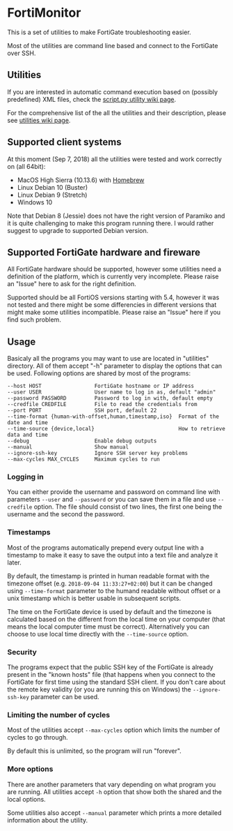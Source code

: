 # FortiMonitor

This is a set of utilities to make FortiGate troubleshooting easier. 

Most of the utilities are command line based and connect to the FortiGate over SSH.

## Utilities 

If you are interested in automatic command execution based on (possibly predefined) XML files, check the [script.py utility wiki page](https://github.com/ondrejholecek/fortimonitor/wiki/utilities-script.py).

For the comprehensive list of the all the utilities and their description, please see [utilities wiki page](https://github.com/ondrejholecek/fortimonitor/wiki/Utilities).

## Supported client systems

At this moment (Sep 7, 2018) all the utilities were tested and work correctly on (all 64bit):
- MacOS High Sierra (10.13.6) with [Homebrew](https://brew.sh/)
- Linux Debian 10 (Buster)
- Linux Debian 9 (Stretch)
- Windows 10 

Note that Debian 8 (Jessie) does not have the right version of Paramiko and it is quite challenging
to make this program running there. I would rather suggest to upgrade to supported Debian version.

## Supported FortiGate hardware and fireware

All FortiGate hardware should be supported, however some utilities need a definition of the platform,
which is currently very incomplete. Please raise an "Issue" here to ask for the right definition.

Supported should be all FortiOS versions starting with 5.4, however it was not tested and there might
be some differencies in different versions that might make some utilities incompatible. Please raise
an "Issue" here if you find such problem.

## Usage

Basicaly all the programs you may want to use are located in "utilities" directory. All of them accept "-h" parameter
to display the options that can be used. Following options are shared by most of the programs:

```
--host HOST                 FortiGate hostname or IP address
--user USER                 User name to log in as, default "admin"
--password PASSWORD         Password to log in with, default empty
--credfile CREDFILE         File to read the credentials from 
--port PORT                 SSH port, default 22
--time-format {human-with-offset,human,timestamp,iso}  Format of the date and time
--time-source {device,local}                           How to retrieve data and time
--debug                     Enable debug outputs
--manual                    Show manual
--ignore-ssh-key            Ignore SSH server key problems
--max-cycles MAX_CYCLES     Maximum cycles to run
```

### Logging in 
You can either provide the username and password on command line with parameters `--user` and `--password` or you can
save them in a file and use `--credfile` option. The file should consist of two lines, the first one being the username 
and the second the password.

### Timestamps
Most of the programs automatically prepend every output line with a timestamp to make it easy to save the output into a text
file and analyze it later. 

By default, the timestamp is printed in human readable format with the timezone offset (e.g. `2018-09-04 11:33:27+02:00`) but
it can be changed using `--time-format` parameter to the humand readable without offset or a unix timestamp which is better
usable in subsequent scripts.

The time on the FortiGate device is used by default and the timezone is calculated based on the different from the local
time on your computer (that means the local computer time must be correct). Alternatively you can choose to use local time
directly with the `--time-source` option. 

### Security
The programs expect that the public SSH key of the FortiGate is already present in the "known hosts" file (that happens when
you connect to the FortiGate for first time using the standard SSH client. If you don't care about the remote key validity
(or you are running this on Windows) the `--ignore-ssh-key` parameter can be used.

### Limiting the number of cycles

Most of the utilities  accept `--max-cycles` option which limits the number of cycles to go through. 

By default this is unlimited, so the program will run "forever".

### More options

There are another parameters that vary depending on what program you are running. All utilities accept `-h` option that show
both the shared and the local options.

Some utilities also accept `--manual` parameter which prints a more detailed information about the utility.




